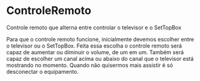 # ControleRemoto
Controle remoto que alterna entre controlar o televisor e o SetTopBox

Para que o controle remoto funcione, inicialmente devemos escolher entre o televisor ou o SetTopBox. Feita essa escolha o controle remoto será capaz de aumentar
ou diminuir o volume, de um em um. Também será capaz de escolher um canal acima ou abaixo do canal que o televisor está mostrando no momento. Quando não quisermos
mais assistir é só desconectar o equipamento.
